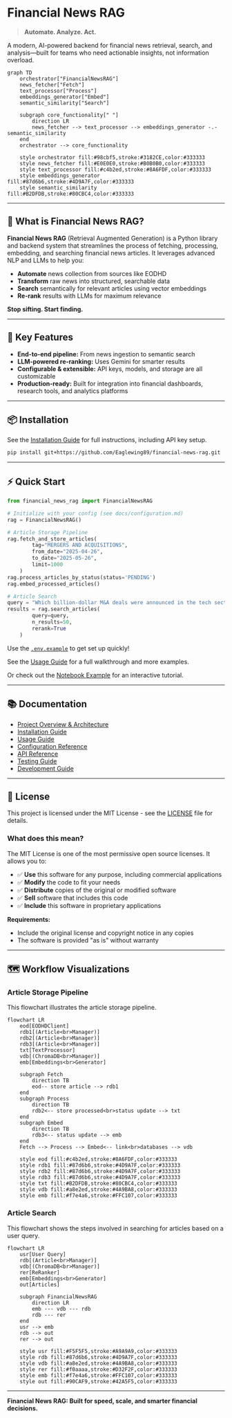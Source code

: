 # Financial News RAG

> **Automate. Analyze. Act.**

A modern, AI-powered backend for financial news retrieval, search, and analysis—built for teams who need actionable insights, not information overload.

```mermaid
graph TD
    orchestrator["FinancialNewsRAG"]
    news_fetcher["Fetch"]
    text_processor["Process"]
    embeddings_generator["Embed"]
    semantic_similarity["Search"]

    subgraph core_functionality[" "]
        direction LR
        news_fetcher --> text_processor --> embeddings_generator -.- semantic_similarity
    end
    orchestrator --> core_functionality

    style orchestrator fill:#98cbf5,stroke:#3182CE,color:#333333
    style news_fetcher fill:#E0E0E0,stroke:#B0B0B0,color:#333333
    style text_processor fill:#c4b2ed,stroke:#8A6FDF,color:#333333
    style embeddings_generator fill:#87d6b6,stroke:#4D9A7F,color:#333333
    style semantic_similarity fill:#B2DFDB,stroke:#80CBC4,color:#333333
```

---

## 🚀 What is Financial News RAG?

**Financial News RAG** (Retrieval Augmented Generation) is a Python library and backend system that streamlines the process of fetching, processing, embedding, and searching financial news articles. It leverages advanced NLP and LLMs to help you:

- **Automate** news collection from sources like EODHD
- **Transform** raw news into structured, searchable data
- **Search** semantically for relevant articles using vector embeddings
- **Re-rank** results with LLMs for maximum relevance

**Stop sifting. Start finding.**

---

## 🔑 Key Features

- **End-to-end pipeline:** From news ingestion to semantic search
- **LLM-powered re-ranking:** Uses Gemini for smarter results
- **Configurable & extensible:** API keys, models, and storage are all customizable
- **Production-ready:** Built for integration into financial dashboards, research tools, and analytics platforms

---

## 📦 Installation

See the [Installation Guide](docs/installation.md) for full instructions, including API key setup.

```bash
pip install git+https://github.com/Eaglewing89/financial-news-rag.git
```

---

## ⚡ Quick Start

```python
from financial_news_rag import FinancialNewsRAG

# Initialize with your config (see docs/configuration.md)
rag = FinancialNewsRAG()

# Article Storage Pipeline
rag.fetch_and_store_articles(
        tag="MERGERS AND ACQUISITIONS", 
        from_date="2025-04-26", 
        to_date="2025-05-26", 
        limit=1000
    )
rag.process_articles_by_status(status='PENDING')
rag.embed_processed_articles()

# Article Search
query = "Which billion-dollar M&A deals were announced in the tech sector in the last 30 days, and what were the valuation multiples?"
results = rag.search_articles(
        query=query, 
        n_results=50,
        rerank=True
    )
```

Use the [`.env.example`](./.env.example) to get set up quickly!

See the [Usage Guide](./docs/usage_guide.md) for a full walkthrough and more examples.

Or check out the [Notebook Example](./examples/financial_news_rag_example.ipynb) for an interactive tutorial. 

---

## 📚 Documentation

- [Project Overview & Architecture](./docs/index.md)
- [Installation Guide](./docs/installation.md)
- [Usage Guide](./docs/usage_guide.md)
- [Configuration Reference](./docs/configuration.md)
- [API Reference](./docs/api_reference/index.md)
- [Testing Guide](./docs/testing.md)
- [Development Guide](./docs/development.md)

---

## 📄 License

This project is licensed under the MIT License - see the [LICENSE](./LICENSE) file for details.

### What does this mean?

The MIT License is one of the most permissive open source licenses. It allows you to:

- ✅ **Use** this software for any purpose, including commercial applications
- ✅ **Modify** the code to fit your needs
- ✅ **Distribute** copies of the original or modified software
- ✅ **Sell** software that includes this code
- ✅ **Include** this software in proprietary applications

**Requirements:**
- Include the original license and copyright notice in any copies
- The software is provided "as is" without warranty

---

## 🗺️ Workflow Visualizations

### Article Storage Pipeline

This flowchart illustrates the article storage pipeline.

```mermaid
flowchart LR
    eod[EODHDClient]
    rdb1[(Article<br>Manager)]
    rdb2[(Article<br>Manager)]
    rdb3[(Article<br>Manager)]
    txt[TextProcessor]
    vdb[(ChromaDB<br>Manager)]
    emb[Embeddings<br>Generator]

    subgraph Fetch
        direction TB
        eod-- store article --> rdb1
    end
    subgraph Process
        direction TB
        rdb2<-- store processed<br>status update --> txt
    end
    subgraph Embed
        direction TB
        rdb3<-- status update --> emb
    end
    Fetch --> Process --> Embed<-- link<br>databases --> vdb

    style eod fill:#c4b2ed,stroke:#8A6FDF,color:#333333
    style rdb1 fill:#87d6b6,stroke:#4D9A7F,color:#333333
    style rdb2 fill:#87d6b6,stroke:#4D9A7F,color:#333333
    style rdb3 fill:#87d6b6,stroke:#4D9A7F,color:#333333
    style txt fill:#B2DFDB,stroke:#80CBC4,color:#333333
    style vdb fill:#a8e2ed,stroke:#4A9BA8,color:#333333
    style emb fill:#f7e4a6,stroke:#FFC107,color:#333333
```

### Article Search

This flowchart shows the steps involved in searching for articles based on a user query.

```mermaid
flowchart LR
    usr[User Query]
    rdb[(Article<br>Manager)]
    vdb[(ChromaDB<br>Manager)]
    rer[ReRanker]
    emb[Embeddings<br>Generator]
    out[Articles]

    subgraph FinancialNewsRAG
        direction LR
        emb --- vdb --- rdb
        rdb --- rer
    end
    usr --> emb
    rdb --> out
    rer --> out

    style usr fill:#F5F5F5,stroke:#A9A9A9,color:#333333
    style rdb fill:#87d6b6,stroke:#4D9A7F,color:#333333
    style vdb fill:#a8e2ed,stroke:#4A9BA8,color:#333333
    style rer fill:#f0aaaa,stroke:#D32F2F,color:#333333
    style emb fill:#f7e4a6,stroke:#FFC107,color:#333333
    style out fill:#90CAF9,stroke:#42A5F5,color:#333333
```

---

**Financial News RAG: Built for speed, scale, and smarter financial decisions.**
